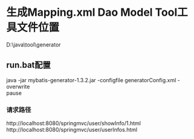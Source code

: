 # 生成Mapping.xml Dao Model Tool工具文件位置 
D:\java\tool\generator
## run.bat配置 
java -jar mybatis-generator-1.3.2.jar -configfile generatorConfig.xml -overwrite  
pause  
### 请求路径
http://localhost:8080/springmvc/user/showInfo/1.html  
http://localhost:8080/springmvc/user/userInfos.html  
